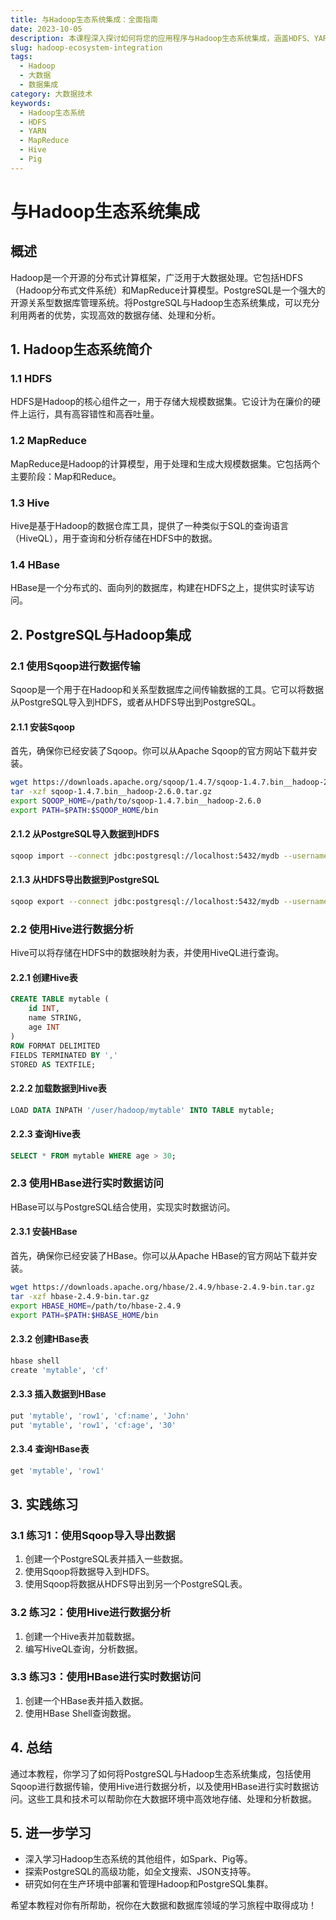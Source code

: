 ```yaml
---
title: 与Hadoop生态系统集成：全面指南
date: 2023-10-05
description: 本课程深入探讨如何将您的应用程序与Hadoop生态系统集成，涵盖HDFS、YARN、MapReduce、Hive、Pig等关键组件。
slug: hadoop-ecosystem-integration
tags:
  - Hadoop
  - 大数据
  - 数据集成
category: 大数据技术
keywords:
  - Hadoop生态系统
  - HDFS
  - YARN
  - MapReduce
  - Hive
  - Pig
---
```


# 与Hadoop生态系统集成

## 概述

Hadoop是一个开源的分布式计算框架，广泛用于大数据处理。它包括HDFS（Hadoop分布式文件系统）和MapReduce计算模型。PostgreSQL是一个强大的开源关系型数据库管理系统。将PostgreSQL与Hadoop生态系统集成，可以充分利用两者的优势，实现高效的数据存储、处理和分析。

## 1. Hadoop生态系统简介

### 1.1 HDFS

HDFS是Hadoop的核心组件之一，用于存储大规模数据集。它设计为在廉价的硬件上运行，具有高容错性和高吞吐量。

### 1.2 MapReduce

MapReduce是Hadoop的计算模型，用于处理和生成大规模数据集。它包括两个主要阶段：Map和Reduce。

### 1.3 Hive

Hive是基于Hadoop的数据仓库工具，提供了一种类似于SQL的查询语言（HiveQL），用于查询和分析存储在HDFS中的数据。

### 1.4 HBase

HBase是一个分布式的、面向列的数据库，构建在HDFS之上，提供实时读写访问。

## 2. PostgreSQL与Hadoop集成

### 2.1 使用Sqoop进行数据传输

Sqoop是一个用于在Hadoop和关系型数据库之间传输数据的工具。它可以将数据从PostgreSQL导入到HDFS，或者从HDFS导出到PostgreSQL。

#### 2.1.1 安装Sqoop

首先，确保你已经安装了Sqoop。你可以从Apache Sqoop的官方网站下载并安装。

```bash
wget https://downloads.apache.org/sqoop/1.4.7/sqoop-1.4.7.bin__hadoop-2.6.0.tar.gz
tar -xzf sqoop-1.4.7.bin__hadoop-2.6.0.tar.gz
export SQOOP_HOME=/path/to/sqoop-1.4.7.bin__hadoop-2.6.0
export PATH=$PATH:$SQOOP_HOME/bin
```

#### 2.1.2 从PostgreSQL导入数据到HDFS

```bash
sqoop import --connect jdbc:postgresql://localhost:5432/mydb --username myuser --password mypassword --table mytable --target-dir /user/hadoop/mytable
```

#### 2.1.3 从HDFS导出数据到PostgreSQL

```bash
sqoop export --connect jdbc:postgresql://localhost:5432/mydb --username myuser --password mypassword --table mytable --export-dir /user/hadoop/mytable
```

### 2.2 使用Hive进行数据分析

Hive可以将存储在HDFS中的数据映射为表，并使用HiveQL进行查询。

#### 2.2.1 创建Hive表

```sql
CREATE TABLE mytable (
    id INT,
    name STRING,
    age INT
)
ROW FORMAT DELIMITED
FIELDS TERMINATED BY ','
STORED AS TEXTFILE;
```

#### 2.2.2 加载数据到Hive表

```sql
LOAD DATA INPATH '/user/hadoop/mytable' INTO TABLE mytable;
```

#### 2.2.3 查询Hive表

```sql
SELECT * FROM mytable WHERE age > 30;
```

### 2.3 使用HBase进行实时数据访问

HBase可以与PostgreSQL结合使用，实现实时数据访问。

#### 2.3.1 安装HBase

首先，确保你已经安装了HBase。你可以从Apache HBase的官方网站下载并安装。

```bash
wget https://downloads.apache.org/hbase/2.4.9/hbase-2.4.9-bin.tar.gz
tar -xzf hbase-2.4.9-bin.tar.gz
export HBASE_HOME=/path/to/hbase-2.4.9
export PATH=$PATH:$HBASE_HOME/bin
```

#### 2.3.2 创建HBase表

```bash
hbase shell
create 'mytable', 'cf'
```

#### 2.3.3 插入数据到HBase

```bash
put 'mytable', 'row1', 'cf:name', 'John'
put 'mytable', 'row1', 'cf:age', '30'
```

#### 2.3.4 查询HBase表

```bash
get 'mytable', 'row1'
```

## 3. 实践练习

### 3.1 练习1：使用Sqoop导入导出数据

1. 创建一个PostgreSQL表并插入一些数据。
2. 使用Sqoop将数据导入到HDFS。
3. 使用Sqoop将数据从HDFS导出到另一个PostgreSQL表。

### 3.2 练习2：使用Hive进行数据分析

1. 创建一个Hive表并加载数据。
2. 编写HiveQL查询，分析数据。

### 3.3 练习3：使用HBase进行实时数据访问

1. 创建一个HBase表并插入数据。
2. 使用HBase Shell查询数据。

## 4. 总结

通过本教程，你学习了如何将PostgreSQL与Hadoop生态系统集成，包括使用Sqoop进行数据传输，使用Hive进行数据分析，以及使用HBase进行实时数据访问。这些工具和技术可以帮助你在大数据环境中高效地存储、处理和分析数据。

## 5. 进一步学习

- 深入学习Hadoop生态系统的其他组件，如Spark、Pig等。
- 探索PostgreSQL的高级功能，如全文搜索、JSON支持等。
- 研究如何在生产环境中部署和管理Hadoop和PostgreSQL集群。

希望本教程对你有所帮助，祝你在大数据和数据库领域的学习旅程中取得成功！